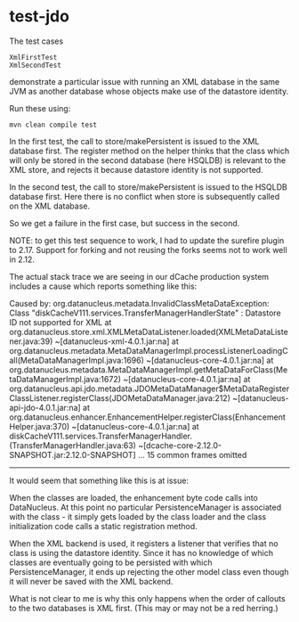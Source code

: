 test-jdo
========

The test cases

    XmlFirstTest
    XmlSecondTest
    
demonstrate a particular issue with running an XML database in the same JVM
as another database whose objects make use of the datastore identity.

Run these using:

    mvn clean compile test
    
In the first test, the call to store/makePersistent is issued to the XML
database first.  The register method on the helper thinks that the class
which will only be stored in the second database (here HSQLDB) is relevant
to the XML store, and rejects it because datastore identity is not supported.

In the second test, the call to store/makePersistent is issued to the HSQLDB
database first.  Here there is no conflict when store is subsequently called
on the XML database.

So we get a failure in the first case, but success in the second.

NOTE:  to get this test sequence to work, I had to update the surefire plugin to 2.17.
Support for forking and not reusing the forks seems not to work well in 2.12.

The actual stack trace we are seeing in our dCache production system includes
a cause which reports something like this:

Caused by: org.datanucleus.metadata.InvalidClassMetaDataException: Class "diskCacheV111.services.TransferManagerHandlerState" : Datastore ID not supported for XML
        at org.datanucleus.store.xml.XMLMetaDataListener.loaded(XMLMetaDataListener.java:39) ~[datanucleus-xml-4.0.1.jar:na]
        at org.datanucleus.metadata.MetaDataManagerImpl.processListenerLoadingCall(MetaDataManagerImpl.java:1696) ~[datanucleus-core-4.0.1.jar:na]
        at org.datanucleus.metadata.MetaDataManagerImpl.getMetaDataForClass(MetaDataManagerImpl.java:1672) ~[datanucleus-core-4.0.1.jar:na]
        at org.datanucleus.api.jdo.metadata.JDOMetaDataManager$MetaDataRegisterClassListener.registerClass(JDOMetaDataManager.java:212) ~[datanucleus-api-jdo-4.0.1.jar:na]
        at org.datanucleus.enhancer.EnhancementHelper.registerClass(EnhancementHelper.java:370) ~[datanucleus-core-4.0.1.jar:na]
        at diskCacheV111.services.TransferManagerHandler.<clinit>(TransferManagerHandler.java:63) ~[dcache-core-2.12.0-SNAPSHOT.jar:2.12.0-SNAPSHOT]
        ... 15 common frames omitted

------------------------------------------------------------------------------
It would seem that something like this is at issue:

When the classes are loaded, the enhancement byte code calls into DataNucleus.
At this point no particular PersistenceManager is associated with the class -
it simply gets loaded by the class loader and the class initialization code
calls a static registration method.

When the XML backend is used, it registers a listener that verifies that no class
is using the datastore identity. Since it has no knowledge of which classes are
eventually going to be persisted with which PersistenceManager, it ends up
rejecting the other model class even though it will never be saved with
the XML backend.

What is not clear to me is why this only happens when the order of callouts
to the two databases is XML first.  (This may or may not be a red herring.)
